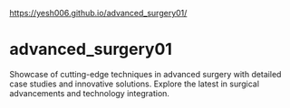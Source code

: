  https://yesh006.github.io/advanced_surgery01/
# advanced_surgery01
Showcase of cutting-edge techniques in advanced surgery with detailed case studies and innovative solutions. Explore the latest in surgical advancements and technology integration.
